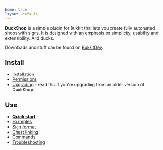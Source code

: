 ```yaml
---
home: true
layout: default
---
```


**DuckShop** is a simple plugin for [Bukkit][] that lets you create fully automated shops with signs.
It is designed with an emphasis on simplicity, usability and extensibility.
And ducks.

Downloads and stuff can be found on [BukkitDev][].

[Bukkit]: http://bukkit.org/
[BukkitDev]: http://dev.bukkit.org/server-mods/duckshop/


Install
-------

* [Installation](install)
* [Permissions](install/permissions)
* [Upgrading](install/upgrading) &ndash; read this if you're upgrading from an older version of DuckShop.


Use
---

* **[Quick start](use/quick-start)**
* [Examples](use/examples)
* [Sign format](use/sign-format)
* [Chest linking](use/chest-linking)
* [Commands](use/commands)
* [Troubleshooting](use/troubleshooting)
